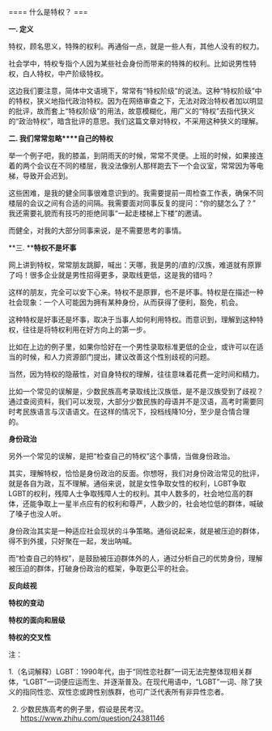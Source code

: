 


==== 什么是特权？  ===


**一. 定义**

特权，顾名思义，特殊的权利。再通俗一点，就是一些人有，其他人没有的权力。

社会学中，特权专指个人因为某些社会身份而带来的特殊的权利。比如说男性特权，白人特权，中产阶级特权。

这边我们要注意，简体中文语境下，常常有“特权阶级”的说法。这种“特权阶级”中的特权，狭义地指代政治特权。因为在网络审查之下，无法对政治特权者加以明显的批评，故而套上“特权阶级”的用法，故意模糊化，用广义的“特权”去指代狭义的“政治特权”，暗含批评的意思。我们这篇文章对特权，不采用这种狭义的理解。

**二. ****我们常常****忽略****自己的特权**

举一个例子吧，我的膝盖，到阴雨天的时候，常常不灵便。上班的时候，如果接连着的两个会议在不同的楼层，我没法像别人那样跑去下一个会议室，常常因为等电梯，导致开会迟到。

这些困难，是我的健全同事很难意识到的。我需要提前一周检查工作表，确保不同楼层的会议之间有合适的间隔。我需要面对同事反复的提问：“你的腿怎么了？” 我还需要礼貌而有技巧的拒绝同事“一起走楼梯上下楼”的邀请。

而健全，对我的大部分同事来说，是不需要思考的事情。

**三. ****特权不是坏事**

网上讲到特权，常常朋友跳脚，喊出：天哪，我是男的/直的/汉族，难道就有原罪了吗！很多企业就是男性招得更多，录取线更低，这是我的错吗？

这样的朋友，完全可以安下心来。特权不是原罪，也不是坏事。特权是在描述一种社会现象：一个人可能因为拥有某种身份，从而获得了便利，豁免，机会。

这种特权是好事还是坏事，取决于当事人如何利用特权。而意识到，理解到这种特权，往往是将特权利用在好方向上的第一步。

比如在上边的例子里，如果你恰好在一个男性录取标准更低的企业，或许可以在适当的时候，和人力资源部门提出，建议改善这个性别歧视的问题。

当然，因为特权的隐蔽性，对自身特权的理解，往往意味着花费一定时间和精力。

比如一个常见的误解是，少数民族高考录取线比汉族低，是不是汉族受到了歧视？通过查阅资料，我们可以发现，大部分少数民族的母语并不是汉语，高考时需要同时考民族语言与汉语语文。在这样的情况下，投档线降10分，至少是合情合理的。

**身份政治**

另外一个常见的误解，是把“检查自己的特权”这个事情，当做身份政治。

其实，理解特权，恰恰是身份政治的反面。你想呀，我们对身份政治常见的批评，就是各自为政，互不理解。通俗来说，就是女性争取女性的权利，LGBT争取LGBT的权利，残障人士争取残障人士的权利。其中人数多的，社会地位高的群体，还能争取上一星半点应有的权利和尊严，人数少的，社会地位低的群体，喊破了嗓子也没人听。

身份政治其实是一种适应社会现状的斗争策略。通俗说起来，就是被压迫的群体，得不到外援，只好聚在一起，发出呐喊。

而“检查自己的特权”，是鼓励被压迫群体外的人，通过分析自己的优势身份，理解被压迫的群体，打破身份政治的框架，争取更公平的社会。

**反向歧视**

**特权的变动**

**特权的面向和层级**

**特权的交叉性**

注：

1.（名词解释）LGBT：1990年代，由于“同性恋社群”一词无法完整体现相关群体，“LGBT”一词便应运而生、并逐渐普及。在现代用语中，“LGBT”一词、除了狭义的指同性恋、双性恋或跨性别族群，也可广泛代表所有非异性恋者。

2. 少数民族高考的例子里，假设是民考汉。https://www.zhihu.com/question/24381146